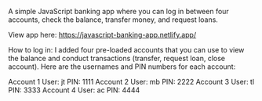 
A simple JavaScript banking app where you can log in between four accounts, check the balance, transfer money, and request loans.

View app here: https://javascript-banking-app.netlify.app/

How to log in: I added four pre-loaded accounts that you can use to view the balance and conduct transactions (transfer, request loan, close account). Here are the usernames and PIN numbers for each account:

Account 1 User: jt PIN: 1111
Account 2 User: mb PIN: 2222
Account 3 User: tl PIN: 3333
Account 4 User: ac PIN: 4444
